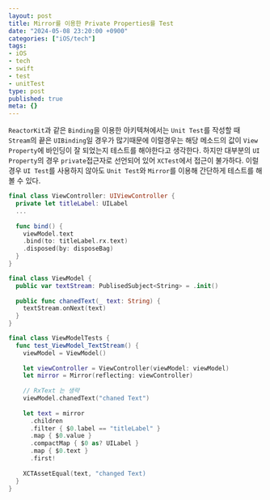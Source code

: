 ```yaml
---
layout: post
title: Mirror를 이용한 Private Properties를 Test
date: "2024-05-08 23:20:00 +0900"
categories: ["iOS/tech"]
tags:
- iOS
- tech
- swift
- test
- unitTest
type: post
published: true
meta: {}
---
```

`ReactorKit`과 같은 `Binding`을 이용한 아키텍쳐에서는 `Unit Test`를 작성할 때 `Stream`의 끝은 `UIBinding`일 경우가 많기때문에 이럴경우는 해당 메소드의 값이 `View Property`에 바인딩이 잘 되었는지 테스트를 해야한다고 생각한다. 하지만 대부분의 `UI Property`의 경우 `private`접근자로 선언되어 있어 `XCTest`에서 접근이 불가하다. 이럴 경우 `UI Test`를 사용하지 않아도 `Unit Test`와 `Mirror`를 이용해 간단하게 테스트를 해볼 수 있다.     
```swift
final class ViewController: UIViewController { 
  private let titleLabel: UILabel
  ...
  
  func bind() { 
    viewModel.text
    .bind(to: titleLabel.rx.text)
    .disposed(by: disposeBag)
  }
}
```    
```swift
final class ViewModel { 
  public var textStream: PublisedSubject<String> = .init()
  
  public func chanedText(_ text: String) { 
    textStream.onNext(text)
  }
}
```    
```swift
final class ViewModelTests { 
  func test_ViewModel_TextStream() { 
    viewModel = ViewModel()
    
    let viewController = ViewController(viewModel: viewModel)
    let mirror = Mirror(reflecting: viewController)
    
    // RxText 는 생략
    viewModel.chanedText("chaned Text")
    
    let text = mirror
      .children
      .filter { $0.label == "titleLabel" }
      .map { $0.value }
      .compactMap { $0 as? UILabel }
      .map { $0.text }
      .first!
    
    XCTAssetEqual(text, "changed Text)
  }
}
```
